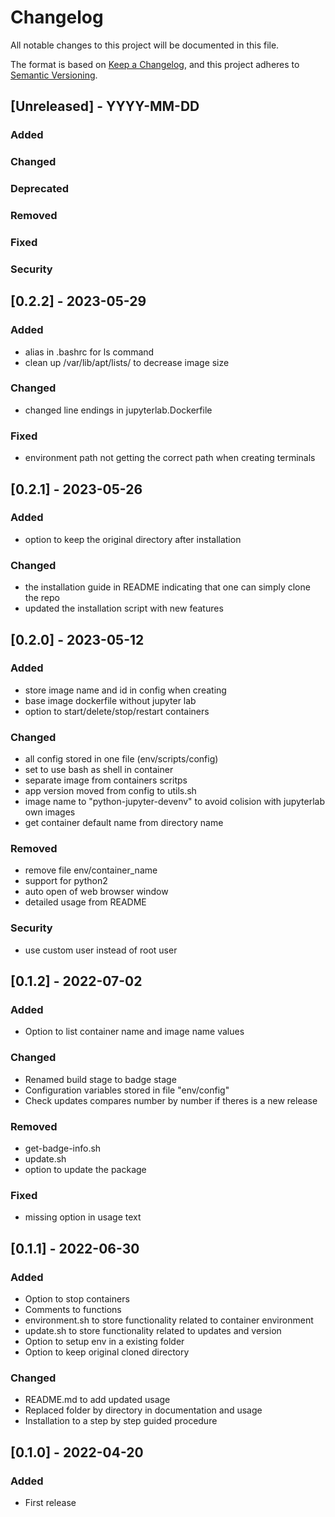 # Changelog
All notable changes to this project will be documented in this file.

The format is based on [Keep a Changelog](https://keepachangelog.com/en/1.0.0/),
and this project adheres to [Semantic Versioning](https://semver.org/spec/v2.0.0.html).


## [Unreleased] - YYYY-MM-DD

### Added

### Changed

### Deprecated

### Removed

### Fixed

### Security


## [0.2.2] - 2023-05-29

### Added
- alias in .bashrc for ls command
- clean up /var/lib/apt/lists/ to decrease image size

### Changed
- changed line endings in jupyterlab.Dockerfile

### Fixed
- environment path not getting the correct path when creating terminals


## [0.2.1] - 2023-05-26

### Added
- option to keep the original directory after installation

### Changed
- the installation guide in README indicating that one can simply clone the repo
- updated the installation script with new features


## [0.2.0] - 2023-05-12

### Added
- store image name and id in config when creating
- base image dockerfile without jupyter lab
- option to start/delete/stop/restart containers

### Changed
- all config stored in one file (env/scripts/config)
- set to use bash as shell in container
- separate image from containers scritps
- app version moved from config to utils.sh
- image name to "python-jupyter-devenv" to avoid colision with jupyterlab own images
- get container default name from directory name

### Removed
- remove file env/container_name
- support for python2
- auto open of web browser window
- detailed usage from README

### Security
- use custom user instead of root user


## [0.1.2] - 2022-07-02

### Added
- Option to list container name and image name values

### Changed
- Renamed build stage to badge stage
- Configuration variables stored in file "env/config"
- Check updates compares number by number if theres is a new release

### Removed
- get-badge-info.sh
- update.sh
- option to update the package

### Fixed
- missing option in usage text


## [0.1.1] - 2022-06-30

### Added
- Option to stop containers
- Comments to functions
- environment.sh to store functionality related to container environment
- update.sh to store functionality related to updates and version
- Option to setup env in a existing folder
- Option to keep original cloned directory

### Changed
- README.md to add updated usage
- Replaced folder by directory in documentation and usage
- Installation to a step by step guided procedure


## [0.1.0] - 2022-04-20

### Added
- First release
